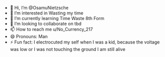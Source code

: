 - 👋 Hi, I’m @OsamuNietzsche
- 👀 I’m interested in Wasting my time
- 🌱 I’m currently learning Time Waste 8th Form
- 💞️ I’m looking to collaborate on tbd
- 📫 How to reach me u/No_Currency_217
- 😄 Pronouns: Man
- ⚡ Fun fact: I electrocuted my self when I was a kid, because the voltage was low or I was not touching the ground I am still alive

<!---
OsamuNietzsche/OsamuNietzsche is a ✨ special ✨ repository because its `README.md` (this file) appears on your GitHub profile.
You can click the Preview link to take a look at your changes.
--->
